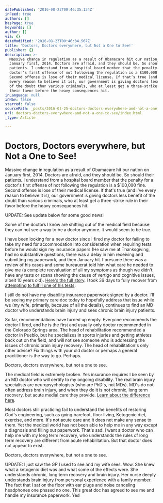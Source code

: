 ```yaml
---
datePublished: '2016-08-23T00:46:35.134Z'
inFeed: true
authors: []
hasPage: true
keywords: []
author: []
via: {}
dateModified: '2016-08-23T00:46:34.567Z'
title: 'Doctors, Doctors everywhere, but Not a One to See!'
publisher: {}
description: >-
  Massive change in regulation as a result of Obamacare hit our nation on
  January first, 2014. Doctors are afraid, and they should be. So should their
  patients. I understand from a hospital board member that the penalty for a
  doctor’s first offense of not following the regulation is a $100,000 fine.
  Second offense is lose of their medical license. If that’s true (and I’ve
  every reason to believe it is), our government is giving doctors less benefit
  of the doubt than various criminals, who at least get a three-strike rule in
  their favor before the heavy consequences hit.
inLanguage: null
inNav: false
starred: false
sourcePath: _posts/2016-03-25-doctors-doctors-everywhere-and-not-a-one-to-see.md
url: doctors-doctors-everywhere-and-not-a-one-to-see/index.html
_type: Article

---
```

# Doctors, Doctors everywhere, but Not a One to See!

Massive change in regulation as a result of Obamacare hit our nation on January first, 2014\. Doctors are afraid, and they should be. So should their patients. I understand from a hospital board member that the penalty for a doctor's first offense of not following the regulation is a $100,000 fine. Second offense is lose of their medical license. If that's true (and I've every reason to believe it is), our government is giving doctors less benefit of the doubt than various criminals, who at least get a three-strike rule in their favor before the heavy consequences hit.

UPDATE: See update below for some good news!

Some of the doctors I know are shifting out of the medical field because they can not see a way to be a doctor anymore. It would seem to be true.

I have been looking for a new doctor since I fired my doctor for failing to take my need for accommodation into consideration when requiring tests before he would sign my insurance papers (He saw me at Thanksgiving, had no substantive questions, there was a delay in him receiving and submitting my paperwork, and then January hit. I presume there was a review of his cases and some bureaucrat told him what care he needed to give me (a complete reevaluation of all my symptoms as though we didn't have any tests or scans showing the cause of vertigo and cognitive issues, albeit 10 years old). [Here's the full story][0]. I took 36 days to fully recover from [attempting to fulfill one of his tests][1].

I still do not have my disability insurance paperwork signed by a doctor. I'll be seeing my primary care doc today to hopefully address that issue while we (my wife, primarily, because of all the details), continues to find an MD doctor who understands brain injury and sees chronic brain injury patients.

So far, recommendations have turned up empty. Everyone recommends the doctor I fired, and he is the first and usually only doctor recommended in the Colorado Springs area. The head of rehabilitation recommended a doctor in Pueblo, but he specializes in sports injuries and getting athletes back out on the field, and will not see someone who is addressing the issues of chronic brain injury recovery. The head of rehabilitation's only other advice? Fix things with your old doctor or perhaps a general practitioner is the way to go. Perhaps.

Doctors, doctors everywhere, but not a one to see.

The medical field is extremely broken. Yes insurance requires I be seen by an MD doctor who will certify to my ongoing disability. The real brain injury specialists are neuropsychologists (who are PhD's, not MDs). MD's do not often address brain injury, and when they do it is not chronic, long term recovery, but acute medial care they provide. [Learn about the difference here][2].

Most doctors still practicing fail to understand the benefits of restoring God's engineering, such as going barefoot, floor living, Ketogenic diet, exercise, and more. It's not acute care and it does not make any sense to them. Yet the medical world has not been able to help me in any way except a diagnosis and filling out paperwork. That's sad. I want a doctor who can help me with my long term recovery, who understands the rules of long term recovery are different from acute rehabilitation. But that doctor does not appear to exist.

Doctors, doctors everywhere, but not a one to see.

UPDATE: I just saw the GP I used to see and my wife sees. Wow. She knew what a ketogenic diet was and what some of the effects were. She understands chronic, long term recovery and brain injury. Her nurse deeply understands brain injury from personal experience with a family member. The fact that I sat on the floor with ear plugs and noise canceling headphones one phased no one. This great doc has agreed to see me and handle my insurance paperwork. Yes!

[0]: http://www.mindyourheadcoop.org/blog/?p=1809
[1]: http://www.mindyourheadcoop.org/blog/?p=1815
[2]: http://www.mindyourheadcoop.org/blog/?p=1818